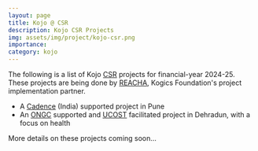 ```yaml
---
layout: page
title: Kojo @ CSR
description: Kojo CSR Projects
img: assets/img/project/kojo-csr.png
importance:
category: kojo
---
```


The following is a list of Kojo [CSR](https://www.csr.gov.in) projects for financial-year 2024-25. These projects are being done by [REACHA](https://reacha.org/project/kojo), Kogics Foundation's project implementation partner.
* A [Cadence](https://www.cadence.com/en_US/home.html) (India) supported project in Pune
* An [ONGC](https://ongcindia.com/) supported and [UCOST](https://ucost.uk.gov.in/) facilitated project in Dehradun, with a focus on health

More details on these projects coming soon...